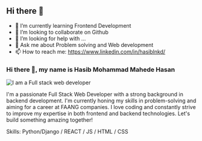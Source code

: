 ## Hi there 👋

- 🌱 I’m currently learning Frontend Development
- 👯 I’m looking to collaborate on Github
- 🤔 I’m looking for help with ...
- 💬 Ask me about Problem solving and Web development
- 📫 How to reach me: https://www.linkedin.com/in/hasiblnkd/

### Hi there 👋, my name is Hasib Mohammad Mahede Hasan
![I am a Full stack web developer](https://media.licdn.com/dms/image/D5616AQG0wbrUZ8O85A/profile-displaybackgroundimage-shrink_350_1400/0/1714116232538?e=1727308800&v=beta&t=U6RhXUA7S6v4LEnwXhJcNdcS5WvisgEs1JPnzvf4q3k)

I'm  a passionate Full Stack Web Developer with a strong background in backend development. I'm currently honing my skills in problem-solving and aiming for a career at FAANG companies. I love coding and constantly strive to improve my expertise in both frontend and backend technologies. Let's build something amazing together!

Skills: Python/Django / REACT / JS / HTML / CSS
